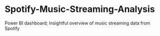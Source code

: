 # Spotify-Music-Streaming-Analysis
Power BI dashboard; Insightful overview of music streaming data from Spotify
